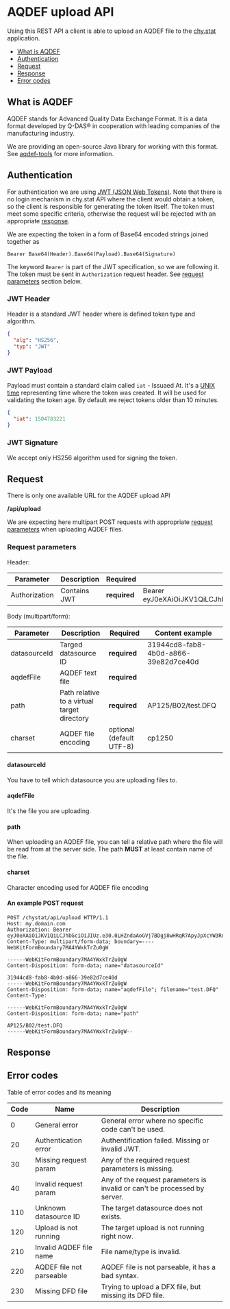 # AQDEF upload API

Using this REST API a client is able to upload an AQDEF file to the [chy.stat](https://www.chystat.com) application.

- [What is AQDEF](#what-is-aqdef)
- [Authentication](#authentication)
- [Request](#request)
- [Response](#response)
- [Error codes](#error-codes)

## What is AQDEF

AQDEF stands for Advanced Quality Data Exchange Format.
It is a data format developed by Q-DAS® in cooperation with leading companies of the manufacturing industry.

We are providing an open-source Java library for working with this format. See [aqdef-tools](https://github.com/diribet/aqdef-tools) for more information.

## Authentication

For authentication we are using [JWT (JSON Web Tokens)](https://jwt.io).
Note that there is no login mechanism in chy.stat API where the client would obtain a token, so the client is responsible for generating the token itself.
The token must meet some specific criteria, otherwise the request will be rejected with an appropriate [response](#response).

We are expecting the token in a form of Base64 encoded strings joined together as 

`Bearer Base64(Header).Base64(Payload).Base64(Signature)`

The keyword `Bearer` is part of the JWT specification, so we are following it.
The token must be sent in `Authorization` request header. See [request parameters](#request-parameters) section below.

### JWT Header

Header is a standard JWT header where is defined token type and algorithm. 

```json
{
  "alg": "HS256",
  "typ": "JWT"
}
```

### JWT Payload

Payload must contain a standard claim called `iat` - Issuaed At. It's a [UNIX time](https://en.wikipedia.org/wiki/Unix_time) representing time 
where the token was created. It will be used for validating the token age. By default we reject tokens older than 10 minutes.

```json
{
  "iat": 1504783221
}
```

### JWT Signature

We accept only HS256 algorithm used for signing the token.

## Request

There is only one available URL for the AQDEF upload API 

**/api/upload**

We are expecting here multipart POST requests with appropriate [request parameters](#request-parameters) when uploading AQDEF files.

### Request parameters

Header:

Parameter      | Description      | Required        | Content example
-------------- | ---------------- | --------------- | -------------------------------------------------------------------------------
Authorization  | Contains JWT     | **required**    | Bearer eyJ0eXAiOiJKV1QiLCJhbGciOiJIUz.e30.0LHZndaAoGVj7BDgj8wHRqR7ApyJpXcYW3RnW

Body (multipart/form):

Parameter      | Description                                  | Required                  | Content example
-------------- | -------------------------------------------- | ------------------------- | ------------------------------------
datasourceId   | Targed datasource ID                         | **required**              | 31944cd8-fab8-4b0d-a866-39e82d7ce40d
aqdefFile      | AQDEF text file                              | **required**              | 
path           | Path relative to a virtual target directory  | **required**              | AP125/B02/test.DFQ
charset        | AQDEF file encoding                          | optional (default UTF-8)  | cp1250

#### datasourceId

You have to tell which datasource you are uploading files to.

#### aqdefFile

It's the file you are uploading.

#### path

When uploading an AQDEF file, you can tell a relative path where the file will be read from at the server side.
The path **MUST** at least contain name of the file.

#### charset

Character encoding used for AQDEF file encoding

#### An example POST request

```
POST /chystat/api/upload HTTP/1.1
Host: my.domain.com
Authorization: Bearer eyJ0eXAiOiJKV1QiLCJhbGciOiJIUz.e30.0LHZndaAoGVj7BDgj8wHRqR7ApyJpXcYW3RnW
Content-Type: multipart/form-data; boundary=----WebKitFormBoundary7MA4YWxkTrZu0gW

------WebKitFormBoundary7MA4YWxkTrZu0gW
Content-Disposition: form-data; name="datasourceId"

31944cd8-fab8-4b0d-a866-39e82d7ce40d
------WebKitFormBoundary7MA4YWxkTrZu0gW
Content-Disposition: form-data; name="aqdefFile"; filename="test.DFQ"
Content-Type: 

------WebKitFormBoundary7MA4YWxkTrZu0gW
Content-Disposition: form-data; name="path"

AP125/B02/test.DFQ
------WebKitFormBoundary7MA4YWxkTrZu0gW--
```

## Response

## Error codes

Table of error codes and its meaning

Code  | Name                      | Description
----- | ------------------------- | --------------------------------------------------------
0     | General error             | General error where no specific code can't be used.
20    | Authentication error      | Authentification failed. Missing or invalid JWT.
30    | Missing request param     | Any of the required request parameters is missing.
40    | Invalid request param     | Any of the request parameters is invalid or can't be processed by server.
110   | Unknown datasource ID     | The target datasource does not exists.
120   | Upload is not running     | The target upload is not running right now.
210   | Invalid AQDEF file name   | File name/type is invalid.
220   | AQDEF file not parseable  | AQDEF file is not parseable, it has a bad syntax.
230   | Missing DFD file          | Trying to upload a DFX file, but missing its DFD file.
